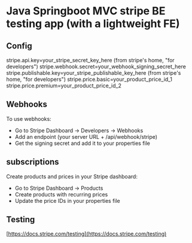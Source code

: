# Java Springboot MVC stripe BE testing app (with a lightweight FE)

## Config
stripe.api.key=your_stripe_secret_key_here (from stripe's home, "for developers")
stripe.webhook.secret=your_webhook_signing_secret_here
stripe.publishable.key=your_stripe_publishable_key_here (from stripe's home, "for developers")
stripe.price.basic=your_product_price_id_1
stripe.price.premium=your_product_price_id_2

## Webhooks
To use webhooks:

- Go to Stripe Dashboard → Developers → Webhooks
- Add an endpoint (your server URL + /api/webhook/stripe)
- Get the signing secret and add it to your properties file

## subscriptions
Create products and prices in your Stripe dashboard:

- Go to Stripe Dashboard → Products
- Create products with recurring prices
- Update the price IDs in your properties file

## Testing
[https://docs.stripe.com/testing](https://docs.stripe.com/testing)
